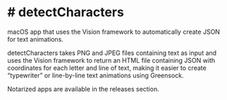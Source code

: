 # # detectCharacters
macOS app that uses the Vision framework to automatically create JSON for text animations.

detectCharacters takes PNG and JPEG files containing text as input and uses the Vision framework to return an HTML file containing JSON with coordinates for each letter and line of text, making it easier to create “typewriter” or line-by-line text animations using Greensock.

Notarized apps are available in the releases section.
